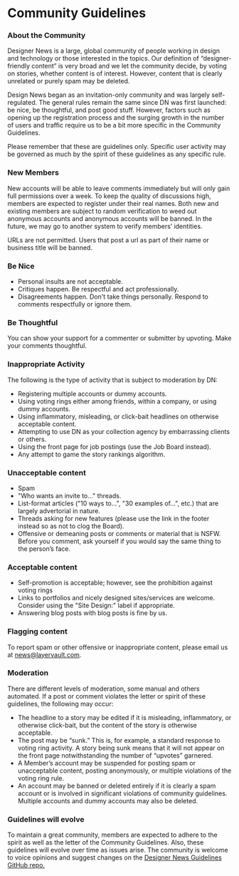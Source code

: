 # Community Guidelines

### About the Community

Designer News is a large, global community of people working in design and technology or those interested in the topics. Our definition of “designer-friendly content” is very broad and we let the community decide, by voting on stories, whether content is of interest. However, content that is clearly unrelated or purely spam may be deleted.

Design News began as an invitation-only community and was largely self-regulated. The general rules remain the same since DN was first launched: be nice, be thoughtful, and post good stuff. However, factors such as opening up the registration process and the surging growth in the number of users and traffic require us to be a bit more specific in the Community Guidelines.

Please remember that these are guidelines only. Specific user activity may be governed as much by the spirit of these guidelines as any specific rule.

### New Members

New accounts will be able to leave comments immediately but will only gain full permissions over a week. To keep the quality of discussions high, members are expected to register under their real names. Both new and existing members are subject to random verification to weed out anonymous accounts and anonymous accounts will be banned. In the future, we may go to another system to verify members’ identities.

URLs are not permitted. Users that post a url as part of their name or business title will be banned.

### Be Nice

- Personal insults are not acceptable.
- Critiques happen. Be respectful and act professionally.
- Disagreements happen. Don't take things personally. Respond to comments respectfully or ignore them.

### Be Thoughtful

You can show your support for a commenter or submitter by upvoting. Make your comments thoughtful.

### Inappropriate Activity

The following is the type of activity that is subject to moderation by DN:

- Registering multiple accounts or dummy accounts.
- Using voting rings either among friends, within a company, or using dummy accounts.
- Using inflammatory, misleading, or click-bait headlines on otherwise acceptable content.
- Attempting to use DN as your collection agency by embarrassing clients or others.
- Using the front page for job postings (use the Job Board instead).
- Any attempt to game the story rankings algorithm.

### Unacceptable content

- Spam
- "Who wants an invite to..." threads.
- List-format articles ("10 ways to...", "30 examples of...", etc.) that are largely advertorial in nature.
- Threads asking for new features (please use the link in the footer instead so as not to clog the Board).
- Offensive or demeaning posts or comments or material that is NSFW. Before you comment, ask yourself if you would say the same thing to the person’s face.

### Acceptable content

- Self-promotion is acceptable; however, see the prohibition against voting rings
- Links to portfolios and nicely designed sites/services are welcome. Consider using the "Site Design:" label if appropriate.
- Answering blog posts with blog posts is fine by us.

### Flagging content

To report spam or other offensive or inappropriate content, please email us at news@layervault.com.

### Moderation

There are different levels of moderation, some manual and others automated. If a post or comment violates the letter or spirit of these guidelines, the following may occur:

- The headline to a story may be edited if it is misleading, inflammatory, or otherwise click-bait, but the content of the story is otherwise acceptable.
- The post may be “sunk.” This is, for example, a standard response to voting ring activity. A story being sunk means that it will not appear on the front page notwithstanding the number of “upvotes” garnered.
- A Member’s account may be suspended for posting spam or unacceptable content, posting anonymously, or multiple violations of the voting ring rule.
- An account may be banned or deleted entirely if it is clearly a spam account or is involved in significant violations of community guidelines. Multiple accounts and dummy accounts may also be deleted.

### Guidelines will evolve

To maintain a great community, members are expected to adhere to the spirit as well as the letter of the Community Guidelines. Also, these guidelines will evolve over time as issues arise. The community is welcome to voice opinions and suggest changes on the [Designer News Guidelines GitHub repo.](https://github.com/layervault/news-guidelines)

